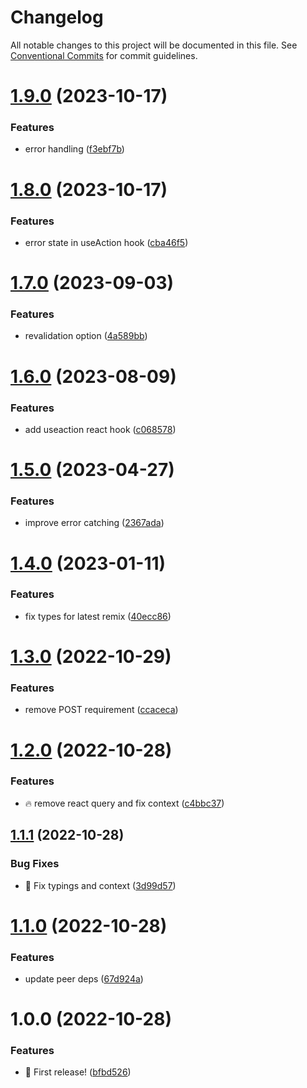 # Changelog

All notable changes to this project will be documented in this file. See
[Conventional Commits](https://conventionalcommits.org) for commit guidelines.

# [1.9.0](https://github.com/jonbilous/easy-remix-apis/compare/v1.8.0...v1.9.0) (2023-10-17)


### Features

* error handling ([f3ebf7b](https://github.com/jonbilous/easy-remix-apis/commit/f3ebf7bed9e28a2699b5a537db8c3d56d2fa1145))

# [1.8.0](https://github.com/jonbilous/easy-remix-apis/compare/v1.7.0...v1.8.0) (2023-10-17)


### Features

* error state in useAction hook ([cba46f5](https://github.com/jonbilous/easy-remix-apis/commit/cba46f589318c9b26657f63cc0b0c4af003969f0))

# [1.7.0](https://github.com/jonbilous/easy-remix-apis/compare/v1.6.0...v1.7.0) (2023-09-03)


### Features

* revalidation option ([4a589bb](https://github.com/jonbilous/easy-remix-apis/commit/4a589bbb72e4c0da9d3920dbd52163a4f286d87e))

# [1.6.0](https://github.com/jonbilous/easy-remix-apis/compare/v1.5.0...v1.6.0) (2023-08-09)


### Features

* add useaction react hook ([c068578](https://github.com/jonbilous/easy-remix-apis/commit/c068578252236d7574ab016954b140c7490f9e1a))

# [1.5.0](https://github.com/jonbilous/easy-remix-apis/compare/v1.4.0...v1.5.0) (2023-04-27)


### Features

* improve error catching ([2367ada](https://github.com/jonbilous/easy-remix-apis/commit/2367adacb2b861eef72cba8ad0507bf287499249))

# [1.4.0](https://github.com/jonbilous/easy-remix-apis/compare/v1.3.0...v1.4.0) (2023-01-11)


### Features

* fix types for latest remix ([40ecc86](https://github.com/jonbilous/easy-remix-apis/commit/40ecc86af3e3d7ab4bd75de1bc114d926c662e67))

# [1.3.0](https://github.com/jonbilous/easy-remix-apis/compare/v1.2.0...v1.3.0) (2022-10-29)


### Features

* remove POST requirement ([ccaceca](https://github.com/jonbilous/easy-remix-apis/commit/ccaceca4baa3596f29f4a9f3acbec990741f2924))

# [1.2.0](https://github.com/jonbilous/easy-remix-apis/compare/v1.1.1...v1.2.0) (2022-10-28)


### Features

* :fire: remove react query and fix context ([c4bbc37](https://github.com/jonbilous/easy-remix-apis/commit/c4bbc374eea84e38868666fe8b304e2d3b390719))

## [1.1.1](https://github.com/jonbilous/easy-remix-apis/compare/v1.1.0...v1.1.1) (2022-10-28)


### Bug Fixes

* :bug: Fix typings and context ([3d99d57](https://github.com/jonbilous/easy-remix-apis/commit/3d99d574c3f20dc7877e57401fbd8554f4981ff1))

# [1.1.0](https://github.com/jonbilous/easy-remix-apis/compare/v1.0.0...v1.1.0) (2022-10-28)


### Features

* update peer deps ([67d924a](https://github.com/jonbilous/easy-remix-apis/commit/67d924a45faaab7f2395a520ac591cc7038a06e7))

# 1.0.0 (2022-10-28)


### Features

* :rocket: First release! ([bfbd526](https://github.com/jonbilous/easy-remix-apis/commit/bfbd526914fa4b8c1f3deec733f88ce8a58a79a2))
